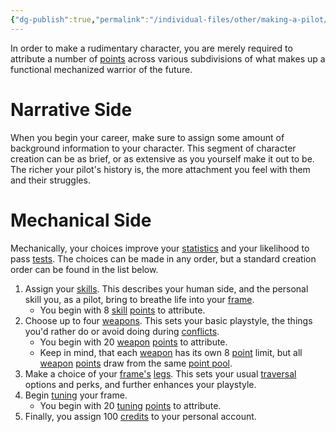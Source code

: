 ```yaml
---
{"dg-publish":true,"permalink":"/individual-files/other/making-a-pilot/"}
---
```


In order to make a rudimentary character, you are merely required to attribute a number of [points](Points) across various subdivisions of what makes up a functional mechanized warrior of the future.

# Narrative Side
When you begin your career, make sure to assign some amount of background information to your character. This segment of character creation can be as brief, or as extensive as you yourself make it out to be. The richer your pilot's history is, the more attachment you feel with them and their struggles.

# Mechanical Side
Mechanically, your choices improve your [statistics](Statistics) and your likelihood to pass [tests](Tests). The choices can be made in any order, but a standard creation order can be found in the list below.
1. Assign your [skills](Skills). This describes your human side, and the personal skill you, as a pilot, bring to breathe life into your [frame](Frame). 
	* You begin with 8 [skill](Skills) [points](Points) to attribute.
2. Choose up to four [weapons](Weapons.md). This sets your basic playstyle, the things you'd rather do or avoid doing during [conflicts](Conflicts).
	* You begin with 20 [weapon](Weapons.md) [points](Points) to attribute.
	* Keep in mind, that each [weapon](Weapons.md) has its own 8 [point](Points) limit, but all [weapon](Weapons.md) [points](Points) draw from the same [point pool](Points).
3. Make a choice of your [frame's](Frame) [legs](Legs). This sets your usual [traversal](Movement) options and perks, and further enhances your playstyle.
4. Begin [tuning](Tuning) your frame.
	* You begin with 20 [tuning](Tuning) [points](Points) to attribute.
5. Finally, you assign 100 [credits](Credits) to your personal account.